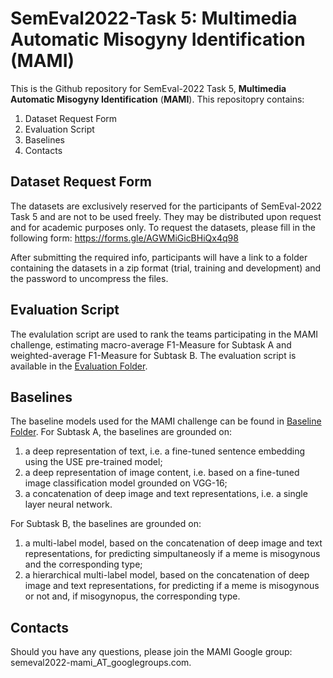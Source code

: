 # SemEval2022-Task 5: Multimedia Automatic Misogyny Identification (MAMI)
This is the Github repository for SemEval-2022 Task 5, **Multimedia Automatic Misogyny Identification** (**MAMI**). This repositopry contains:
1. Dataset Request Form
2. Evaluation Script
3. Baselines
4. Contacts

## Dataset Request Form
The datasets are exclusively reserved for the participants of SemEval-2022 Task 5 and are not to be used freely. They may be distributed upon request and for academic purposes only. To request the datasets, please fill in the following form: https://forms.gle/AGWMiGicBHiQx4q98

After submitting the required info, participants will have  a link to a folder containing the datasets in a zip format (trial, training and development) and the password to uncompress the files.

## Evaluation Script
The evalulation script are used to rank the teams participating in the MAMI challenge, estimating macro-average F1-Measure for Subtask A and weighted-average F1-Measure for Subtask B. The evaluation script is available in the [Evaluation Folder](https://github.com/MIND-Lab/MAMI/tree/main/Evaluation).


## Baselines
The baseline models used for the MAMI challenge can be found in [Baseline Folder](https://github.com/MIND-Lab/MAMI/tree/main/Baselines).
For Subtask A, the baselines are grounded on:
1. a deep representation of text, i.e. a fine-tuned sentence embedding using the USE pre-trained model;
2. a deep representation of image content, i.e. based on a fine-tuned image classification model grounded on VGG-16;
3. a concatenation of deep image and text representations, i.e. a single layer neural network.

For Subtask B, the baselines are grounded on:
1. a multi-label model, based on the concatenation of deep image and text representations, for predicting simpultaneosly if a meme is misogynous and the corresponding type;
2. a hierarchical multi-label model, based on the concatenation of deep image and text representations, for predicting if a meme is misogynous or not and, if misogynopus, the corresponding type.

## Contacts
Should you have any questions, please join the MAMI Google group: semeval2022-mami_AT_googlegroups.com.
